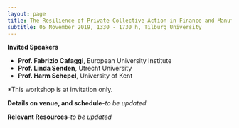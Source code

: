 ```yaml
---
layout: page
title: The Resilience of Private Collective Action in Finance and Manufacturing - Theoretical Challenges
subtitle: 05 November 2019, 1330 - 1730 h, Tilburg University
---
```


**Invited Speakers**
+ **Prof. Fabrizio Cafaggi**, European University Institute
+ **Prof. Linda Senden**, Utrecht University
+ **Prof. Harm Schepel**, University of Kent

*This workshop is at invitation only.

**Details on venue, and schedule**-_to be updated_

**Relevant Resources**-_to be updated_
